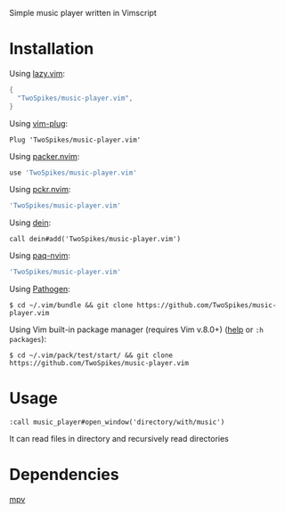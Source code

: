 Simple music player written in Vimscript

# Installation

Using [lazy.vim](https://github.com/folke/lazy.nvim):
```lua
{
  "TwoSpikes/music-player.vim",
}
```

Using [vim-plug](https://github.com/junegunn/vim-plug):
```vim
Plug 'TwoSpikes/music-player.vim'
```

Using [packer.nvim](https://github.com/wbthomason/packer.nvim):
```lua
use 'TwoSpikes/music-player.vim'
```

Using [pckr.nvim](https://github.com/lewis6991/pckr.nvim):
```lua
'TwoSpikes/music-player.vim'
```

Using [dein](https://github.com/Shougo/dein.vim):
```vim
call dein#add('TwoSpikes/music-player.vim')
```

Using [paq-nvim](https://github.com/savq/paq-nvim):
```lua
'TwoSpikes/music-player.vim'
```

Using [Pathogen](https://github.com/tpope/vim-pathogen):
```console
$ cd ~/.vim/bundle && git clone https://github.com/TwoSpikes/music-player.vim
```

Using Vim built-in package manager (requires Vim v.8.0+) ([help](https://vimhelp.org/repeat.txt.html#packages) or `:h packages`):
```console
$ cd ~/.vim/pack/test/start/ && git clone https://github.com/TwoSpikes/music-player.vim
```

# Usage

```vim
:call music_player#open_window('directory/with/music')
```

It can read files in directory and recursively read directories

# Dependencies

[mpv](https://github.com/mpv-player/mpv)
